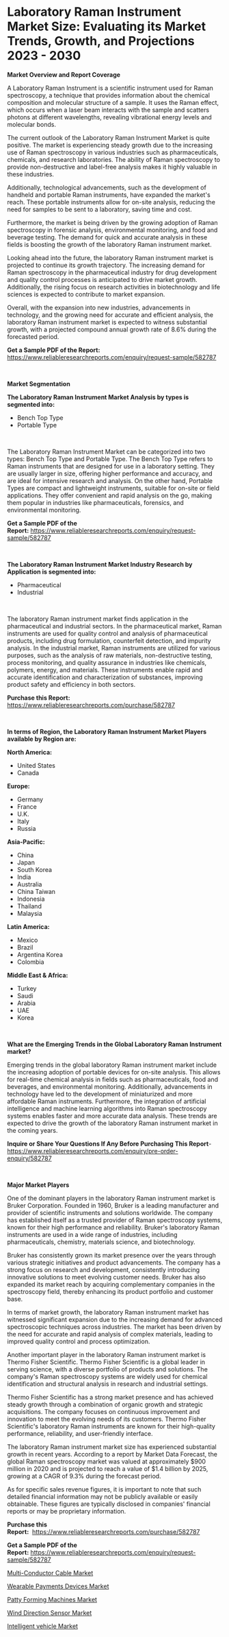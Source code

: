 <p><h1>Laboratory Raman Instrument Market Size: Evaluating its Market Trends, Growth, and Projections 2023 - 2030</h1></p><p><strong>Market Overview and Report Coverage</strong></p>
<p><p>A Laboratory Raman Instrument is a scientific instrument used for Raman spectroscopy, a technique that provides information about the chemical composition and molecular structure of a sample. It uses the Raman effect, which occurs when a laser beam interacts with the sample and scatters photons at different wavelengths, revealing vibrational energy levels and molecular bonds.</p><p>The current outlook of the Laboratory Raman Instrument Market is quite positive. The market is experiencing steady growth due to the increasing use of Raman spectroscopy in various industries such as pharmaceuticals, chemicals, and research laboratories. The ability of Raman spectroscopy to provide non-destructive and label-free analysis makes it highly valuable in these industries.</p><p>Additionally, technological advancements, such as the development of handheld and portable Raman instruments, have expanded the market's reach. These portable instruments allow for on-site analysis, reducing the need for samples to be sent to a laboratory, saving time and cost.</p><p>Furthermore, the market is being driven by the growing adoption of Raman spectroscopy in forensic analysis, environmental monitoring, and food and beverage testing. The demand for quick and accurate analysis in these fields is boosting the growth of the laboratory Raman instrument market.</p><p>Looking ahead into the future, the laboratory Raman instrument market is projected to continue its growth trajectory. The increasing demand for Raman spectroscopy in the pharmaceutical industry for drug development and quality control processes is anticipated to drive market growth. Additionally, the rising focus on research activities in biotechnology and life sciences is expected to contribute to market expansion.</p><p>Overall, with the expansion into new industries, advancements in technology, and the growing need for accurate and efficient analysis, the laboratory Raman instrument market is expected to witness substantial growth, with a projected compound annual growth rate of 8.6% during the forecasted period.</p></p>
<p><strong>Get a Sample PDF of the Report:</strong> <a href="https://www.reliableresearchreports.com/enquiry/request-sample/582787">https://www.reliableresearchreports.com/enquiry/request-sample/582787</a></p>
<p>&nbsp;</p>
<p><strong>Market Segmentation</strong></p>
<p><strong>The Laboratory Raman Instrument Market Analysis by types is segmented into:</strong></p>
<p><ul><li>Bench Top Type</li><li>Portable Type</li></ul></p>
<p>&nbsp;</p>
<p><p>The Laboratory Raman Instrument Market can be categorized into two types: Bench Top Type and Portable Type. The Bench Top Type refers to Raman instruments that are designed for use in a laboratory setting. They are usually larger in size, offering higher performance and accuracy, and are ideal for intensive research and analysis. On the other hand, Portable Types are compact and lightweight instruments, suitable for on-site or field applications. They offer convenient and rapid analysis on the go, making them popular in industries like pharmaceuticals, forensics, and environmental monitoring.</p></p>
<p><strong>Get a Sample PDF of the Report:</strong>&nbsp;<a href="https://www.reliableresearchreports.com/enquiry/request-sample/582787">https://www.reliableresearchreports.com/enquiry/request-sample/582787</a></p>
<p>&nbsp;</p>
<p><strong>The Laboratory Raman Instrument Market Industry Research by Application is segmented into:</strong></p>
<p><ul><li>Pharmaceutical</li><li>Industrial</li></ul></p>
<p>&nbsp;</p>
<p><p>The laboratory Raman instrument market finds application in the pharmaceutical and industrial sectors. In the pharmaceutical market, Raman instruments are used for quality control and analysis of pharmaceutical products, including drug formulation, counterfeit detection, and impurity analysis. In the industrial market, Raman instruments are utilized for various purposes, such as the analysis of raw materials, non-destructive testing, process monitoring, and quality assurance in industries like chemicals, polymers, energy, and materials. These instruments enable rapid and accurate identification and characterization of substances, improving product safety and efficiency in both sectors.</p></p>
<p><strong>Purchase this Report:</strong>&nbsp; <a href="https://www.reliableresearchreports.com/purchase/582787">https://www.reliableresearchreports.com/purchase/582787</a></p>
<p>&nbsp;</p>
<p><strong>In terms of Region, the Laboratory Raman Instrument Market Players available by Region are:</strong></p>
<p>
    <p> <strong> North America: </strong>
        <ul>
            <li>United States</li>
            <li>Canada</li>
        </ul>
        </p> 
    <p> <strong> Europe: </strong>
        <ul>
            <li>Germany</li>
            <li>France</li>
            <li>U.K.</li>
            <li>Italy</li>
            <li>Russia</li>
        </ul>
        </p> 
    <p> <strong> Asia-Pacific: </strong>
        <ul>
            <li>China</li>
            <li>Japan</li>
            <li>South Korea</li>
            <li>India</li>
            <li>Australia</li>
            <li>China Taiwan</li>
            <li>Indonesia</li>
            <li>Thailand</li>
            <li>Malaysia</li>
        </ul>
        </p> 
    <p> <strong> Latin America: </strong>
        <ul>
            <li>Mexico</li>
            <li>Brazil</li>
            <li>Argentina Korea</li>
            <li>Colombia</li>
        </ul>
        </p> 
    <p> <strong> Middle East & Africa: </strong>
        <ul>
            <li>Turkey</li>
            <li>Saudi</li>
            <li>Arabia</li>
            <li>UAE</li>
            <li>Korea</li>
        </ul>
    </p>
    </p>
<p>&nbsp;</p>
<p><strong>What are the Emerging Trends in the Global Laboratory Raman Instrument market?</strong></p>
<p><p>Emerging trends in the global laboratory Raman instrument market include the increasing adoption of portable devices for on-site analysis. This allows for real-time chemical analysis in fields such as pharmaceuticals, food and beverages, and environmental monitoring. Additionally, advancements in technology have led to the development of miniaturized and more affordable Raman instruments. Furthermore, the integration of artificial intelligence and machine learning algorithms into Raman spectroscopy systems enables faster and more accurate data analysis. These trends are expected to drive the growth of the laboratory Raman instrument market in the coming years.</p></p>
<p><strong>Inquire or Share Your Questions If Any Before Purchasing This Report</strong>- <a href="https://www.reliableresearchreports.com/enquiry/pre-order-enquiry/582787">https://www.reliableresearchreports.com/enquiry/pre-order-enquiry/582787</a></p>
<p>&nbsp;</p>
<p><strong>Major Market Players</strong></p>
<p><p>One of the dominant players in the laboratory Raman instrument market is Bruker Corporation. Founded in 1960, Bruker is a leading manufacturer and provider of scientific instruments and solutions worldwide. The company has established itself as a trusted provider of Raman spectroscopy systems, known for their high performance and reliability. Bruker's laboratory Raman instruments are used in a wide range of industries, including pharmaceuticals, chemistry, materials science, and biotechnology.</p><p>Bruker has consistently grown its market presence over the years through various strategic initiatives and product advancements. The company has a strong focus on research and development, consistently introducing innovative solutions to meet evolving customer needs. Bruker has also expanded its market reach by acquiring complementary companies in the spectroscopy field, thereby enhancing its product portfolio and customer base.</p><p>In terms of market growth, the laboratory Raman instrument market has witnessed significant expansion due to the increasing demand for advanced spectroscopic techniques across industries. The market has been driven by the need for accurate and rapid analysis of complex materials, leading to improved quality control and process optimization.</p><p>Another important player in the laboratory Raman instrument market is Thermo Fisher Scientific. Thermo Fisher Scientific is a global leader in serving science, with a diverse portfolio of products and solutions. The company's Raman spectroscopy systems are widely used for chemical identification and structural analysis in research and industrial settings.</p><p>Thermo Fisher Scientific has a strong market presence and has achieved steady growth through a combination of organic growth and strategic acquisitions. The company focuses on continuous improvement and innovation to meet the evolving needs of its customers. Thermo Fisher Scientific's laboratory Raman instruments are known for their high-quality performance, reliability, and user-friendly interface.</p><p>The laboratory Raman instrument market size has experienced substantial growth in recent years. According to a report by Market Data Forecast, the global Raman spectroscopy market was valued at approximately $900 million in 2020 and is projected to reach a value of $1.4 billion by 2025, growing at a CAGR of 9.3% during the forecast period.</p><p>As for specific sales revenue figures, it is important to note that such detailed financial information may not be publicly available or easily obtainable. These figures are typically disclosed in companies' financial reports or may be proprietary information.</p></p>
<p><strong>Purchase this Report:</strong>&nbsp;&nbsp;<a href="https://www.reliableresearchreports.com/purchase/582787">https://www.reliableresearchreports.com/purchase/582787</a></p>
<p></p>
<p><strong>Get a Sample PDF of the Report:</strong>&nbsp;<a href="https://www.reliableresearchreports.com/enquiry/request-sample/582787">https://www.reliableresearchreports.com/enquiry/request-sample/582787</a></p>
<p><p><a href="https://www.linkedin.com/pulse/multi-conductor-cable-market-size-share-amp-trends-analysis/">Multi-Conductor Cable Market</a></p><p><a href="https://www.linkedin.com/pulse/wearable-payments-devices-market-research-report-unlocks/">Wearable Payments Devices Market</a></p><p><a href="https://www.linkedin.com/pulse/patty-forming-machines-market-challenges-opportunities/">Patty Forming Machines Market</a></p><p><a href="https://medium.com/@kaceyrath/wind-direction-sensor-market-size-growth-forecast-2023-2030-a5b73c352c69">Wind Direction Sensor Market</a></p><p><a href="https://medium.com/@sanjubabarp23/intelligent-vehicle-market-size-growth-forecast-2023-2030-2732fe8d99c4">Intelligent vehicle Market</a></p></p>